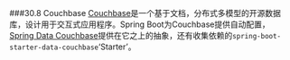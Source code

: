###30.8 Couchbase
[Couchbase](http://www.couchbase.com/)是一个基于文档，分布式多模型的开源数据库，设计用于交互式应用程序。Spring Boot为Couchbase提供自动配置，[Spring Data Couchbase](https://github.com/spring-projects/spring-data-couchbase)提供在它之上的抽象，还有收集依赖的`spring-boot-starter-data-couchbase`‘Starter’。
